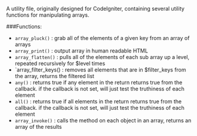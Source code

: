 A utility file, originally designed for CodeIgniter, containing several utility functions for manipulating arrays.

###Functions:

 - `array_pluck()` : grab all of the elements of a given key from an array of arrays
 - `array_print()` : output array in human readable HTML
 - `array_flatten()` : pulls all of the elements of each sub array up a level, repeated recursively for $level times
 - `array_filter_keys() : removes all elements that are in $filter_keys from the array, returns the filtered list
 - `any()` : returns true if any element in the return returns true from the callback. if the callback is not set, will just test the truthiness of each element
 - `all()` : returns true if all elements in the return returns true from the callback. if the callback is not set, will just test the truthiness of each element
 - `array_invoke()` : calls the method on each object in an array, returns an array of the results
 